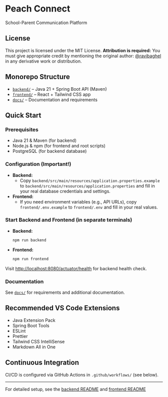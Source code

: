 # Peach Connect

School-Parent Communication Platform

## License

This project is licensed under the MIT License. **Attribution is required:** You must give appropriate credit by mentioning the original author: [@ravibaghel](https://github.com/ravibaghel) in any derivative work or distribution.

## Monorepo Structure

- [`backend/`](./backend) – Java 21 + Spring Boot API (Maven)
- [`frontend/`](./frontend) – React + Tailwind CSS app
- [`docs/`](./docs) – Documentation and requirements

## Quick Start

### Prerequisites
- Java 21 & Maven (for backend)
- Node.js & npm (for frontend and root scripts)
- PostgreSQL (for backend database)

### Configuration (Important!)
- **Backend:**
  - Copy `backend/src/main/resources/application.properties.example` to `backend/src/main/resources/application.properties` and fill in your real database credentials and settings.
- **Frontend:**
  - If you need environment variables (e.g., API URLs), copy `frontend/.env.example` to `frontend/.env` and fill in your real values.

### Start Backend and Frontend (in separate terminals)
- **Backend:**
  ```sh
  npm run backend
  ```
- **Frontend:**
  ```sh
  npm run frontend
  ```

Visit [http://localhost:8080/actuator/health](http://localhost:8080/actuator/health) for backend health check.

### Documentation
See [`docs/`](./docs) for requirements and additional documentation.

## Recommended VS Code Extensions
- Java Extension Pack
- Spring Boot Tools
- ESLint
- Prettier
- Tailwind CSS IntelliSense
- Markdown All in One

## Continuous Integration
CI/CD is configured via GitHub Actions in `.github/workflows/` (see below).

---
For detailed setup, see the [backend README](./backend/README.md) and [frontend README](./frontend/README.md)
